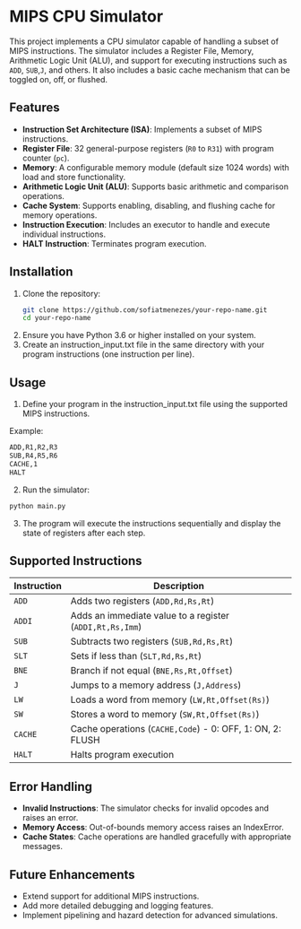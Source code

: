 # MIPS CPU Simulator

This project implements a CPU simulator capable of handling a subset of MIPS instructions. The simulator includes a Register File, Memory, Arithmetic Logic Unit (ALU), and support for executing instructions such as `ADD`, `SUB`,`J`, and others. It also includes a basic cache mechanism that can be toggled on, off, or flushed.

## Features

- **Instruction Set Architecture (ISA)**: Implements a subset of MIPS instructions.
- **Register File**: 32 general-purpose registers (`R0` to `R31`) with program counter (`pc`).
- **Memory**: A configurable memory module (default size 1024 words) with load and store functionality.
- **Arithmetic Logic Unit (ALU)**: Supports basic arithmetic and comparison operations.
- **Cache System**: Supports enabling, disabling, and flushing cache for memory operations.
- **Instruction Execution**: Includes an executor to handle and execute individual instructions.
- **HALT Instruction**: Terminates program execution.

## Installation

1. Clone the repository:
   ```bash
   git clone https://github.com/sofiatmenezes/your-repo-name.git
   cd your-repo-name
2. Ensure you have Python 3.6 or higher installed on your system.
3. Create an instruction_input.txt file in the same directory with your program instructions (one instruction per line).

## Usage

1. Define your program in the instruction_input.txt file using the supported MIPS instructions.

Example:

```txt
ADD,R1,R2,R3
SUB,R4,R5,R6
CACHE,1
HALT
```

2. Run the simulator:

```bash
python main.py
```

3. The program will execute the instructions sequentially and display the state of registers after each step.


## Supported Instructions

| Instruction | Description                                               |
|-------------|-----------------------------------------------------------|
| `ADD`       | Adds two registers (`ADD,Rd,Rs,Rt`)                       |
| `ADDI`      | Adds an immediate value to a register (`ADDI,Rt,Rs,Imm`)  |
| `SUB`       | Subtracts two registers (`SUB,Rd,Rs,Rt`)                  |
| `SLT`       | Sets if less than (`SLT,Rd,Rs,Rt`)                        |
| `BNE`       | Branch if not equal (`BNE,Rs,Rt,Offset`)                  |
| `J`         | Jumps to a memory address (`J,Address`)                   |
| `LW`        | Loads a word from memory (`LW,Rt,Offset(Rs)`)             |
| `SW`        | Stores a word to memory (`SW,Rt,Offset(Rs)`)              |
| `CACHE`     | Cache operations (`CACHE,Code`) - 0: OFF, 1: ON, 2: FLUSH |
| `HALT`      | Halts program execution                                   |


## Error Handling
- **Invalid Instructions**: The simulator checks for invalid opcodes and raises an error.
- **Memory Access**: Out-of-bounds memory access raises an IndexError.
- **Cache States**: Cache operations are handled gracefully with appropriate messages.

## Future Enhancements
- Extend support for additional MIPS instructions.
- Add more detailed debugging and logging features.
- Implement pipelining and hazard detection for advanced simulations.
